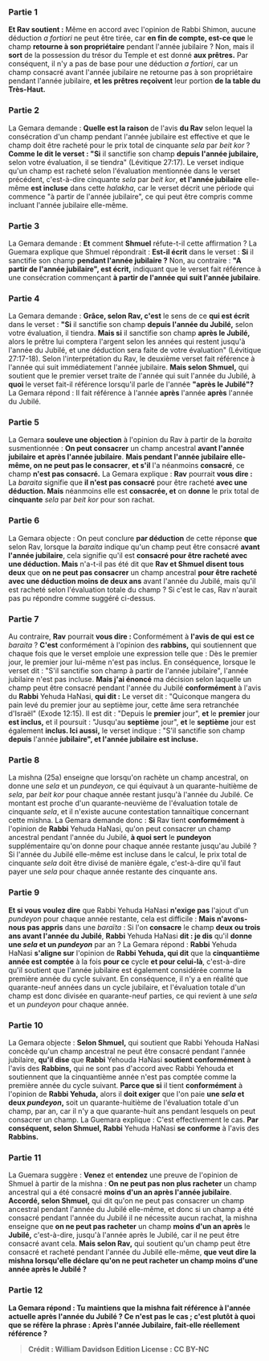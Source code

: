 
### Partie 1
<b>Et Rav soutient :</b> Même en accord avec l'opinion de Rabbi Shimon, aucune déduction <i>a fortiori</i> ne peut être tirée, car <b>en fin de compte, est-ce que</b> le champ <b>retourne à son propriétaire</b> pendant l'année jubilaire ? Non, mais il <b>sort</b> de la possession du trésor du Temple et est donné <b>aux prêtres.</b> Par conséquent, il n'y a pas de base pour une déduction <i>a fortiori</i>, car un champ consacré avant l'année jubilaire ne retourne pas à son propriétaire pendant l'année jubilaire, <b>et les prêtres reçoivent</b> leur portion <b>de la table du Très-Haut.</b>

### Partie 2
La Gemara demande : <b>Quelle est la raison</b> de l'avis <b>du Rav</b> selon lequel la consécration d'un champ pendant l'année jubilaire est effective et que le champ doit être racheté pour le prix total de cinquante <i>sela</i> par <i>beit kor</i> ? <b>Comme le dit le verset : "Si</b> il sanctifie son champ <b>depuis l'année jubilaire,</b> selon votre évaluation, il se tiendra" (Lévitique 27:17). Le verset indique qu'un champ est racheté selon l'évaluation mentionnée dans le verset précédent, c'est-à-dire cinquante <i>sela</i> par <i>beit kor</i>, <b>et l'année jubilaire</b> elle-même <b>est incluse</b> dans cette <i>halakha</i>, car le verset décrit une période qui commence "à partir de l'année jubilaire", ce qui peut être compris comme incluant l'année jubilaire elle-même.

### Partie 3
La Gemara demande : <b>Et</b> comment <b>Shmuel</b> réfute-t-il cette affirmation ? La Guemara explique que Shmuel répondrait : <b>Est-il écrit</b> dans le verset : <b>Si</b> il sanctifie son champ <b>pendant l'année jubilaire ?</b> Non, au contraire : <b>"A partir de l'année jubilaire", est écrit,</b> indiquant que le verset fait référence à une consécration commençant <b>à partir de l'année qui suit l'année jubilaire</b>.

### Partie 4
La Gemara demande : <b>Grâce, selon Rav, c'est</b> le sens de ce <b>qui est écrit</b> dans le verset : <b>"Si</b> il sanctifie son champ <b>depuis l'année du Jubilé,</b> selon votre évaluation, il tiendra. <b>Mais si</b> il sanctifie son champ <b>après le Jubilé,</b> alors le prêtre lui comptera l'argent selon les années qui restent jusqu'à l'année du Jubilé, et une déduction sera faite de votre évaluation" (Lévitique 27:17-18). Selon l'interprétation du Rav, le deuxième verset fait référence à l'année qui suit immédiatement l'année jubilaire. <b>Mais selon Shmuel,</b> qui soutient que le premier verset traite de l'année qui suit l'année du Jubilé, à <b>quoi</b> le verset fait-il référence lorsqu'il parle de l'année <b>"après le Jubilé"?</b> La Gemara répond : Il fait référence à l'année <b>après</b> l'année <b>après</b> l'année du Jubilé.

### Partie 5
La Gemara <b>souleve une objection</b> à l'opinion du Rav à partir de la <i>baraita</i> susmentionnée : <b>On peut consacrer</b> un champ ancestral <b>avant l'année jubilaire</b> <b>et après l'année jubilaire</b>. <b>Mais pendant l'année jubilaire elle-même, on ne peut pas le consacrer</b>, <b>et s'il</b> l'a néanmoins <b>consacré</b>, ce champ <b>n'est pas consacré.</b> La Gemara explique : <b>Rav</b> pourrait <b>vous dire :</b> La <i>baraita</i> signifie que <b>il n'est pas consacré</b> pour être racheté <b>avec une déduction. Mais</b> néanmoins elle est <b>consacrée, et</b> on <b>donne</b> le prix total de <b>cinquante</b> <i>sela</i> par <i>beit kor</i> pour son rachat.

### Partie 6
La Gemara objecte : On peut conclure <b>par déduction</b> de cette réponse <b>que</b> selon Rav, lorsque la <i>baraita</i> indique qu'un champ peut être consacré <b>avant l'année jubilaire</b>, cela signifie qu'il est <b>consacré pour être racheté avec une déduction. Mais</b> n'a-t-il pas été dit que <b>Rav et Shmuel disent tous deux</b> que <b>on ne peut pas consacrer</b> un champ ancestral <b>pour être racheté avec une déduction moins de deux ans</b> avant l'année du Jubilé, mais qu'il est racheté selon l'évaluation totale du champ ? Si c'est le cas, Rav n'aurait pas pu répondre comme suggéré ci-dessus.

### Partie 7
Au contraire, <b>Rav</b> pourrait <b>vous dire : </b> Conformément à <b>l'avis de qui</b> <b>est ce</b> <i>baraita</i> ? <b>C'est</b> conformément à l'opinion des <b>rabbins,</b> qui soutiennent que chaque fois que le verset emploie une expression telle que : Dès le premier jour, le premier jour lui-même n'est pas inclus. En conséquence, lorsque le verset dit : "S'il sanctifie son champ à partir de l'année jubilaire", l'année jubilaire n'est pas incluse. <b>Mais j'ai énoncé</b> ma décision selon laquelle un champ peut être consacré pendant l'année du Jubilé <b>conformément</b> à l'avis du <b>Rabbi</b> Yehuda HaNasi, <b>qui dit :</b> Le verset dit : "Quiconque mangera du pain levé du premier jour au septième jour, cette âme sera retranchée d'Israël" (Exode 12:15). Il est dit : "Depuis le <b>premier</b> jour", <b>et</b> le <b>premier</b> jour <b>est inclus,</b> et il poursuit : "Jusqu'au <b>septième</b> jour", <b>et</b> le <b>septième</b> jour est également <b>inclus. Ici aussi,</b> le verset indique : "S'il sanctifie son champ <b>depuis</b> l'année <b>jubilaire", et l'année jubilaire est incluse.</b>

### Partie 8
La mishna (25a) enseigne que lorsqu'on rachète un champ ancestral, on donne une <i>sela</i> et un <i>pundeyon</i>, ce qui équivaut à un quarante-huitième de <i>sela</i>, par <i>beit kor</i> pour chaque année restant jusqu'à l'année du Jubilé. Ce montant est proche d'un quarante-neuvième de l'évaluation totale de cinquante <i>sela</i>, et il n'existe aucune contestation tannaïtique concernant cette mishna. La Gemara demande donc : <b>Si</b> Rav tient <b>conformément</b> à l'opinion de <b>Rabbi</b> Yehuda HaNasi, qu'on peut consacrer un champ ancestral pendant l'année du Jubilé, <b>à quoi sert</b> le <b>pundeyon</i></b> supplémentaire qu'on donne pour chaque année restante jusqu'au Jubilé ? Si l'année du Jubilé elle-même est incluse dans le calcul, le prix total de cinquante <i>sela</i> doit être divisé de manière égale, c'est-à-dire qu'il faut payer une <i>sela</i> pour chaque année restante des cinquante ans.

### Partie 9
<b>Et si vous voulez dire</b> que Rabbi Yehuda HaNasi <b>n'exige pas</b> l'ajout d'un <i>pundeyon</i> pour chaque année restante, cela est difficile : <b>Mais n'avons-nous pas appris</b> dans une <i>baraïta</i> : Si l'on <b>consacre</b> le champ <b>deux ou trois ans avant l'année du Jubilé</b>, <b>Rabbi</b> Yehuda HaNasi <b>dit : je dis</b> qu'il <b>donne une <i>sela</i> et un <i>pundeyon</i></b> par an ? La Gemara répond : <b>Rabbi</b> Yehuda HaNasi <b>s'aligne sur</b> l'opinion de <b>Rabbi Yehuda, qui dit</b> que la <b>cinquantième année est comptée</b> à la fois <b>pour ce</b> cycle <b>et pour celui-là</b>, c'est-à-dire qu'il soutient que l'année jubilaire est également considérée comme la première année du cycle suivant. En conséquence, il n'y a en réalité que quarante-neuf années dans un cycle jubilaire, et l'évaluation totale d'un champ est donc divisée en quarante-neuf parties, ce qui revient à une <i>sela</i> et un <i>pundeyon</i> pour chaque année.

### Partie 10
La Gemara objecte : <b>Selon Shmuel,</b> qui soutient que Rabbi Yehouda HaNasi concède qu'un champ ancestral ne peut être consacré pendant l'année jubilaire, <b>qu'il dise</b> que <b>Rabbi</b> Yehouda HaNasi <b>soutient conformément</b> à l'avis des <b>Rabbins,</b> qui ne sont pas d'accord avec Rabbi Yehouda et soutiennent que la cinquantième année n'est pas comptée comme la première année du cycle suivant. <b>Parce que si</b> il tient <b>conformément</b> à l'opinion de <b>Rabbi Yehuda,</b> alors il <b>doit exiger</b> que l'on paie <b>une <i>sela</i> et deux <i>pundeyon</i>,</b> soit un quarante-huitième de l'évaluation totale d'un champ, par an, car il n'y a que quarante-huit ans pendant lesquels on peut consacrer un champ. La Guemara explique : C'est effectivement le cas. <b>Par conséquent, selon Shmuel, Rabbi</b> Yehuda HaNasi <b>se conforme</b> à l'avis des <b>Rabbins.</b>

### Partie 11
La Guemara suggère : <b>Venez</b> et <b>entendez</b> une preuve de l'opinion de Shmuel à partir de la mishna : <b>On ne peut pas non plus racheter</b> un champ ancestral qui a été consacré <b>moins d'un an après l'année jubilaire</b>. <b>Accordé, selon Shmuel,</b> qui dit qu'on ne peut pas consacrer un champ ancestral pendant l'année du Jubilé elle-même, et donc si un champ a été consacré pendant l'année du Jubilé il ne nécessite aucun rachat, la mishna enseigne que <b>on ne peut pas racheter</b> un champ <b>moins d'un an après</b> le <b>Jubilé,</b> c'est-à-dire, jusqu'à l'année après le Jubilé, car il ne peut être consacré avant cela. <b>Mais selon Rav,</b> qui soutient qu'un champ peut être consacré et racheté pendant l'année du Jubilé elle-même, <b>que veut dire la mishna lorsqu'elle déclare qu'on ne peut racheter un champ moins d'une <b>année après</b> le <b>Jubilé ?</b>

### Partie 12
La Gemara répond : <b>Tu maintiens</b> que la mishna fait référence à l'année <b>actuelle</b> <b>après</b> l'année du <b>Jubilé</b> ? Ce n'est pas le cas ; c'est plutôt à <b>quoi</b> que se réfère la phrase : <b>Après</b> l'année <b>Jubilaire</b>, fait-elle réellement référence ?

>Crédit : William Davidson Edition
>License : CC BY-NC